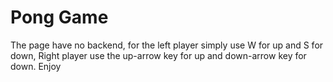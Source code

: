 # Pong Game
The page have no backend, for the left player simply use W for up and S for down, Right player use the up-arrow key for up and down-arrow key for down. Enjoy
